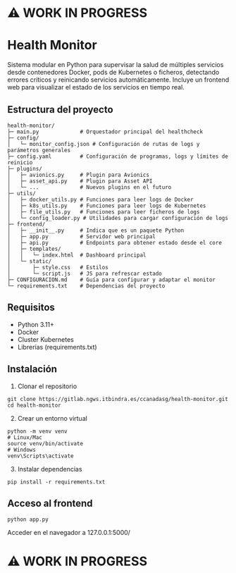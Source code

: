 # ⚠️ WORK IN PROGRESS

# Health Monitor

Sistema modular en Python para supervisar la salud de múltiples servicios desde contenedores Docker, pods de Kubernetes o ficheros, detectando errores críticos y reinicando servicios automáticamente. Incluye un frontend web para visualizar el estado de los servicios en tiempo real.

## Estructura del proyecto

```
health-monitor/
├─ main.py             # Orquestador principal del healthcheck
├─ config/
│   └─ monitor_config.json # Configuración de rutas de logs y parámetros generales
├─ config.yaml         # Configuración de programas, logs y límites de reinicio
├─ plugins/
│   ├─ avionics.py     # Plugin para Avionics
│   ├─ asset_api.py    # Plugin para Asset API
│   └─ ...             # Nuevos plugins en el futuro
├─ utils/
│   ├─ docker_utils.py # Funciones para leer logs de Docker
│   ├─ k8s_utils.py    # Funciones para leer logs de Kubernetes
│   ├─ file_utils.py   # Funciones para leer ficheros de logs
│   └─ config_loader.py # Utilidades para cargar configuración de logs
├─ frontend/
│   ├─ __init__.py     # Indica que es un paquete Python
│   ├─ app.py          # Servidor web principal
│   ├─ api.py          # Endpoints para obtener estado desde el core
│   ├─ templates/
│   │   └─ index.html  # Dashboard principal
│   └─ static/
│       ├─ style.css   # Estilos
│       └─ script.js   # JS para refrescar estado
├─ CONFIGURACION.md    # Guía para configurar y adaptar el monitor
└─ requirements.txt    # Dependencias del proyecto
```

## Requisitos

- Python 3.11+
- Docker
- Cluster Kubernetes
- Librerías (requirements.txt)

## Instalación

1. Clonar el repositorio

```
git clone https://gitlab.ngws.itbindra.es/ccanadasg/health-monitor.git
cd health-monitor
```

2. Crear un entorno virtual

```
python -m venv venv
# Linux/Mac
source venv/bin/activate
# Windows
venv\Scripts\activate
```

3. Instalar dependencias

```
pip install -r requirements.txt
```

## Acceso al frontend

```
python app.py
```

Acceder en el navegador a 127.0.0.1:5000/

# ⚠️ WORK IN PROGRESS
